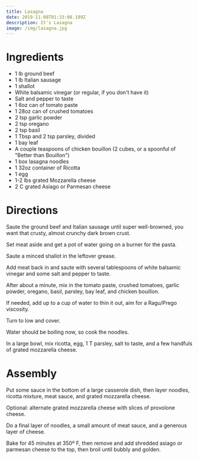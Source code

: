 ```yaml
---
title: Lasagna
date: 2019-11-08T01:33:08.199Z
description: It's Lasagna
image: /img/lasagna.jpg
---
```

# Ingredients

* 1 lb ground beef
* 1 lb Italian sausage 
* 1 shallot
* White balsamic vinegar (or regular, if you don't have it)
* Salt and pepper to taste
* 1 6oz can of tomato paste
* 1 28oz can of crushed tomatoes
* 2 tsp garlic powder
* 2 tsp oregano
* 2 tsp basil
* 1 Tbsp and 2 tsp parsley, divided
* 1 bay leaf
* A couple teaspoons of chicken bouillon (2 cubes, or a spoonful of "Better than Bouillon")
* 1 box lasagna noodles
* 1 32oz container of Ricotta
* 1 egg
* 1-2 lbs grated Mozzarella cheese
* 2 C grated Asiago or Parmesan cheese

# Directions

Saute the ground beef and Italian sausage until super well-browned, you want that crusty, almost crunchy dark brown crust. 

Set meat aside and get a pot of water going on a burner for the pasta.

Saute a minced shallot in the leftover grease.

Add meat back in and saute with several tablespoons of white balsamic vinegar and some salt and pepper to taste.

After about a minute, mix in the tomato paste, crushed tomatoes, garlic powder, oregano, basil, parsley, bay leaf, and chicken bouillon.

If needed, add up to a cup of water to thin it out, aim for a Ragu/Prego viscosity.

Turn to low and cover.

Water should be boiling now, so cook the noodles.

In a large bowl, mix ricotta, egg, 1 T parsley, salt to taste, and a few handfuls of grated mozzarella cheese.

# Assembly 

Put some sauce in the bottom of a large casserole dish, then layer noodles, ricotta mixture, meat sauce, and grated mozzarella cheese.

Optional: alternate grated mozzarella cheese with slices of provolone cheese.

Do a final layer of noodles, a small amount of meat sauce, and a generous layer of cheese. 

Bake for 45 minutes at 350º F, then remove and add shredded asiago or parmesan cheese to the top, then broil until bubbly and golden.
